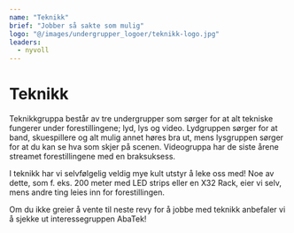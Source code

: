 ```yaml
---
name: "Teknikk"
brief: "Jobber så sakte som mulig"
logo: "@/images/undergrupper_logoer/teknikk-logo.jpg"
leaders:
  - nyvoll
---
```


# Teknikk

Teknikkgruppa består av tre undergrupper som sørger for at alt tekniske fungerer under forestillingene; lyd, lys og video. Lydgruppen sørger for at band, skuespillere og alt mulig annet høres bra ut, mens lysgruppen sørger for at du kan se hva som skjer på scenen. Videogruppa har de siste årene streamet forestillingene med en braksuksess.

I teknikk har vi selvfølgelig veldig mye kult utstyr å leke oss med! Noe av dette, som f. eks. 200 meter med LED strips eller en X32 Rack, eier vi selv, mens andre ting leies inn for forestillingen.

Om du ikke greier å vente til neste revy for å jobbe med teknikk anbefaler vi å sjekke ut interessegruppen AbaTek!
